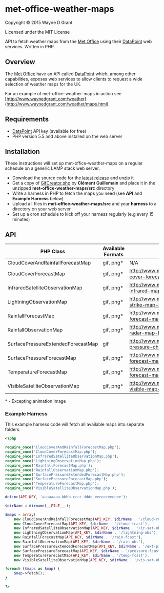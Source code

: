 # met-office-weather-maps

Copyright © 2015 Wayne D Grant

Licensed under the MIT License

API to fetch weather maps from the [Met Office](http://www.metoffice.gov.uk) using their [DataPoint](http://www.metoffice.gov.uk/datapoint) web services. Written in PHP.

## Overview

The [Met Office](http://www.metoffice.gov.uk) have an API called [DataPoint](http://www.metoffice.gov.uk/datapoint) which, among other capabilities, exposes web services to allow clients to request a wide selection of weather maps for the UK.

For an example of met-office-weather-maps in action see [http://www.waynedgrant.com/weather](http://www.waynedgrant.com/weather/maps.html)

## Requirements

* [DataPoint](http://www.metoffice.gov.uk/datapoint) API key (available for free)
* PHP version 5.5 and above installed on the web server

## Installation

These instructions will set up met-office-weather-maps on a regular schedule on a generic LAMP stack web server.

* Download the source code for the [latest release](https://github.com/waynedgrant/met-office-weather-maps/releases) and unzip it
* Get a copy of [GifCreator.php](https://github.com/Sybio/GifCreator/blob/master/src/GifCreator/GifCreator.php) by **Clément Guillemain** and place it in the unzipped **met-office-weather-maps/src** directory
* Write a harness in PHP to fetch the maps you need (see **API** and **Example Harness** below)
* Upload all files in **met-office-weather-maps/src** and your **harness** to a directory on your web server
* Set up a cron schedule to kick off your harness regularly (e.g every 15 minutes)

## API

| PHP Class                          | Available Formats | DataPoint Reference                                                            |
|------------------------------------|-------------------|--------------------------------------------------------------------------------|
| CloudCoverAndRainfallForecastMap   | gif, png*         | N/A                                                                            |
| CloudCoverForecastMap              | gif, png*         | http://www.metoffice.gov.uk/datapoint/product/cloud-cover-forecast-map-layer   |
| InfraredSatelliteObservationMap    | gif, png*         | http://www.metoffice.gov.uk/datapoint/product/satellite-infrared-map-layer     |
| LightningObservationMap            | gif, png*         | http://www.metoffice.gov.uk/datapoint/product/lightning-strike-map-layer       |
| RainfallForecastMap                | gif, png*         | http://www.metoffice.gov.uk/datapoint/product/precipitation-forecast-map-layer |
| RainfallObservationMap             | gif, png*         | http://www.metoffice.gov.uk/datapoint/product/rainfall-radar-map-layer         |
| SurfacePressureExtendedForecastMap | gif               | http://www.metoffice.gov.uk/datapoint/product/surface-pressure-charts          |
| SurfacePressureForecastMap         | gif, png*         | http://www.metoffice.gov.uk/datapoint/product/pressure-forecast-map-layer      |
| TemperatureForecastMap             | gif, png*         | http://www.metoffice.gov.uk/datapoint/product/temperature-forecast-map-layer   |
| VisibleSatelliteObservationMap     | gif, png*         | http://www.metoffice.gov.uk/datapoint/product/satellite-visible-map-layer      |

\* - Excepting animation image

### Example Harness

This example harness code will fetch all available maps into separate folders.

```php
<?php

require_once('CloudCoverAndRainfallForecastMap.php');
require_once('CloudCoverForecastMap.php');
require_once('InfraredSatelliteObservationMap.php');
require_once('LightningObservationMap.php');
require_once('RainfallForecastMap.php');
require_once('RainfallObservationMap.php');
require_once('SurfacePressureExtendedForecastMap.php');
require_once('SurfacePressureForecastMap.php');
require_once('TemperatureForecastMap.php');
require_once('VisibleSatelliteObservationMap.php');

define(API_KEY, 'aaaaaaaa-bbbb-cccc-dddd-eeeeeeeeeeee');

$dirName = dirname(__FILE__ );

$maps = array(
    new CloudCoverAndRainfallForecastMap(API_KEY, $dirName . '/cloud-rain-fcast'),
    new CloudCoverForecastMap(API_KEY, $dirName . '/cloud-fcast'),
    new InfraredSatelliteObservationMap(API_KEY, $dirName . '/ir-sat-obs'),
    new LightningObservationMap(API_KEY, $dirName . '/lightning-obs'),
    new RainfallForecastMap(API_KEY, $dirName . '/rain-fcast'),
    new RainfallObservationMap(API_KEY, $dirName . '/rain-obs'),
    new SurfacePressureExtendedForecastMap(API_KEY, $dirName . '/ext-pressure-fcast'),
    new SurfacePressureForecastMap(API_KEY, $dirName . '/pressure-fcast'),
    new TemperatureForecastMap(API_KEY, $dirName . '/temp-fcast'),
    new VisibleSatelliteObservationMap(API_KEY, $dirName . '/vis-sat-obs'));

foreach ($maps as $map) {
    $map->fetch();
}

?>
```
